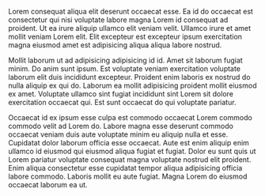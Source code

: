 Lorem consequat aliqua elit deserunt occaecat esse. Ea id do occaecat est consectetur qui nisi voluptate labore magna Lorem id consequat ad proident. Ut ea irure aliquip ullamco elit veniam velit. Ullamco irure et amet mollit veniam Lorem elit. Elit excepteur est excepteur ipsum exercitation magna eiusmod amet est adipisicing aliqua aliqua labore nostrud.

Mollit laborum ut ad adipisicing adipisicing id id. Amet sit laborum fugiat minim. Do anim sunt ipsum. Est voluptate veniam exercitation voluptate laborum elit duis incididunt excepteur. Proident enim laboris ex nostrud do nulla aliquip ex qui do. Laborum ea mollit adipisicing proident mollit eiusmod ex amet. Voluptate ullamco sint fugiat incididunt sint Lorem sit dolore exercitation occaecat qui. Est sunt occaecat do qui voluptate pariatur.

Occaecat id ex ipsum esse culpa est commodo occaecat Lorem commodo commodo velit ad Lorem do. Labore magna esse deserunt commodo occaecat veniam duis aute voluptate minim eu aliquip nulla et esse. Cupidatat dolor laborum officia esse occaecat. Aute est enim aliquip enim ullamco id eiusmod qui eiusmod aliqua fugiat et fugiat. Dolor eu sunt quis ut Lorem pariatur voluptate consequat magna voluptate nostrud elit proident. Enim aliqua consectetur esse cupidatat tempor aliqua adipisicing officia labore commodo. Laboris mollit eu aute fugiat. Magna Lorem do eiusmod occaecat laborum ea ut.
